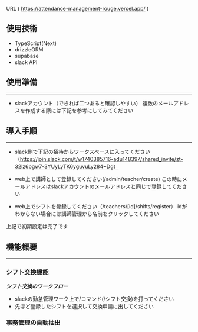 URL ( https://attendance-management-rouge.vercel.app/ )

## 使用技術

* TypeScript(Next)
* drizzleORM
* supabase
* slack API
  
## 使用準備
---
* slackアカウント（できれば二つあると確認しやすい）
  複数のメールアドレスを作成する際には下記を参考にしてみてください
  
## 導入手順
---
* slack側で下記の招待からワークスペースに入ってください
  （https://join.slack.com/t/w1740385716-adu148397/shared_invite/zt-32lz6pgw7-3YUyLyTK6yguvuLy284~Dg）

* web上で講師として登録してください(/admin/teacher/create)
  この時にメールアドレスはslackアカウントのメールアドレスと同じで登録してください

* web上でシフトを登録してください（/teachers/[id]/shifts/register）
idがわからない場合には講師管理から名前をクリックしてください

上記で初期設定は完了です


## 機能概要
---

### シフト交換機能

***シフト交換のワークフロー***
* slackの勤怠管理ワーク上で/コマンド(/シフト交換)を打ってください
* 先ほど登録したシフトを選択して交換申請に出してください
  

### 事務管理の自動抽出



